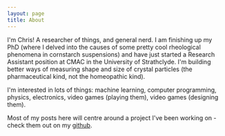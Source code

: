 ```yaml
---
layout: page
title: About
---
```


I'm Chris! A researcher of things, and general nerd. I am finishing up my PhD
(where I delved into the causes of some pretty cool rheological phenomena in
cornstarch suspensions) and have just started a Research Assistant position at
CMAC in the University of Strathclyde.  I'm building better ways of measuring
shape and size of crystal particles (the pharmaceutical kind, not the
homeopathic kind).

I'm interested in lots of things: machine learning, computer programming,
physics, electronics, video games (playing them), video games (designing them).

Most of my posts here will centre around a project I've been working on - check
them out on my [github](https://github.com/cbosoft).
